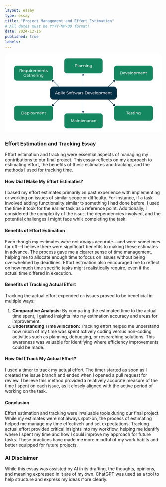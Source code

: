 ```yaml
---
layout: essay
type: essay
title: "Project Management and Effort Estimation"
# All dates must be YYYY-MM-DD format!
date: 2024-12-16
published: true
labels:
---
```



<img class="img-fluid" src="../img/effort-estimation/tty.png">


### Effort Estimation and Tracking Essay

Effort estimation and tracking were essential aspects of managing my contributions to our final project. This essay reflects on my approach to estimating effort, the benefits of these estimates and tracking, and the methods I used for tracking time.

#### How Did I Make My Effort Estimates?

I based my effort estimates primarily on past experience with implementing or working on issues of similar scope or difficulty. For instance, if a task involved adding functionality similar to something I had done before, I used the time it took for the earlier task as a reference point. Additionally, I considered the complexity of the issue, the dependencies involved, and the potential challenges I might face while completing the task.

#### Benefits of Effort Estimation

Even though my estimates were not always accurate—and were sometimes far off—I believe there were significant benefits to making these estimates in advance. The process gave me a clearer sense of time management, helping me to allocate enough time to focus on issues without being overwhelmed by deadlines. Effort estimation also encouraged me to reflect on how much time specific tasks might realistically require, even if the actual time differed in execution.

#### Benefits of Tracking Actual Effort

Tracking the actual effort expended on issues proved to be beneficial in multiple ways:

1. **Comparative Analysis:** By comparing the estimated time to the actual time spent, I gained insights into my estimation accuracy and areas for improvement.
2. **Understanding Time Allocation:** Tracking effort helped me understand how much of my time was spent actively coding versus non-coding activities such as planning, debugging, or researching solutions. This awareness was valuable for identifying where efficiency improvements could be made.

#### How Did I Track My Actual Effort?

I used a timer to track my actual effort. The timer started as soon as I created the issue branch and ended when I opened a pull request for review. I believe this method provided a relatively accurate measure of the time I spent on each issue, as it closely aligned with the active period of working on the task.

#### Conclusion

Effort estimation and tracking were invaluable tools during our final project. While my estimates were not always spot-on, the process of estimating helped me manage my time effectively and set expectations. Tracking actual effort provided critical insights into my workflow, helping me identify where I spent my time and how I could improve my approach for future tasks. These practices have made me more mindful of my work habits and better equipped for future projects.

### AI Disclaimer

While this essay was assisted by AI in its drafting, the thoughts, opinions, and meaning expressed in it are of my own. ChatGPT was used as a tool to help structure and express my ideas more clearly.